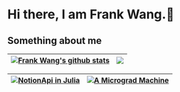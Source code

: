 # Hi there, I am Frank Wang.👋

<!--
![Anurag's GitHub stats](https://github-readme-stats.vercel.app/api?username=Frank-III&theme=apprentice&show_icons=true&count_private=true)

[![Top Langs](https://github-readme-stats.vercel.app/api/top-langs/?username=anuraghazra)](https://github.com/Frank-III/github-readme-stats)

[![Readme Card](https://github-readme-stats.vercel.app/api/pin/?username=Frank-III&repo=NotionSDK.jl)](https://github.com/Frank-III/github-readme-stats)
-->

## Something about me
| <a href="https://github.com/anuraghazra/github-readme-stats"><img align="center" src="https://github-readme-stats.vercel.app/api?username=Frank-III&show_icons=true&include_all_commits=true&theme=apprentice&hide_border=true" alt="Frank Wang's github stats" /></a> | <a href="https://github.com/anuraghazra/github-readme-stats"><img align="center" src="https://github-readme-stats.vercel.app/api/top-langs/?username=Frank-III&layout=compact&theme=apprentice&hide_border=true&hide=javascript,html" /></a> |
| ------------- | ------------- |

| <a href="https://github.com/anuraghazra/github-readme-stats"><img align="center" src="https://github-readme-stats.vercel.app/api/pin/?username=Frank-III&theme=apprentice&repo=NotionSDK.jl" alt="NotionApi in Julia" /> |<a href="https://github.com/anuraghazra/github-readme-stats"><img align="center" src="https://github-readme-stats.vercel.app/api/pin/?username=Frank-III&theme=apprentice&repo=Micrograds.jl" alt="A Micrograd Machine" /> | 
| ------------- | ------------- |

  
<!--
**Frank-III/Frank-III** is a ✨ _special_ ✨ repository because its `README.md` (this file) appears on your GitHub profile.

Here are some ideas to get you started:

- 🔭 I’m currently working on ...
- 🌱 I’m currently learning ...
- 👯 I’m looking to collaborate on ...
- 🤔 I’m looking for help with ...
- 💬 Ask me about ...
- 📫 How to reach me: ...
- 😄 Pronouns: ...
- ⚡ Fun fact: ...
-->

